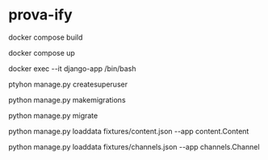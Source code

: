 # prova-ify

docker compose build

docker compose up

docker exec --it django-app /bin/bash

ptyhon manage.py createsuperuser

python manage.py makemigrations

python manage.py migrate

python manage.py loaddata fixtures/content.json --app content.Content

python manage.py loaddata fixtures/channels.json --app channels.Channel
